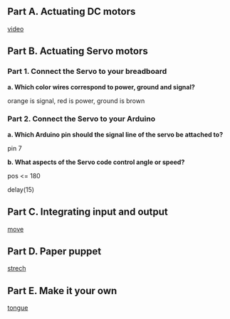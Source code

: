 
## Part A. Actuating DC motors

[video](https://drive.google.com/file/d/1FPJTmHTvlKWNk4lGWANjRr_tfHQMkVNz/view?usp=sharing)

## Part B. Actuating Servo motors

### Part 1. Connect the Servo to your breadboard

**a. Which color wires correspond to power, ground and signal?**

orange is signal, red is power, ground is brown

### Part 2. Connect the Servo to your Arduino

**a. Which Arduino pin should the signal line of the servo be attached to?**

pin 7

**b. What aspects of the Servo code control angle or speed?**

pos <= 180

delay(15)

## Part C. Integrating input and output

[move](https://drive.google.com/file/d/1D-gmr1lnF0oy_UR-BN7hXoZbheT8h1AD/view?usp=sharing)

## Part D. Paper puppet

[strech](https://drive.google.com/file/d/1xfxAkN6TDmpe9-nvyBdPk-Env5KiGut_/view?usp=sharing)

## Part E. Make it your own

[tongue](https://drive.google.com/file/d/13FNVNtDhHyPYMppzGGus74pEU8ObAHb5/view?usp=sharing)
 
